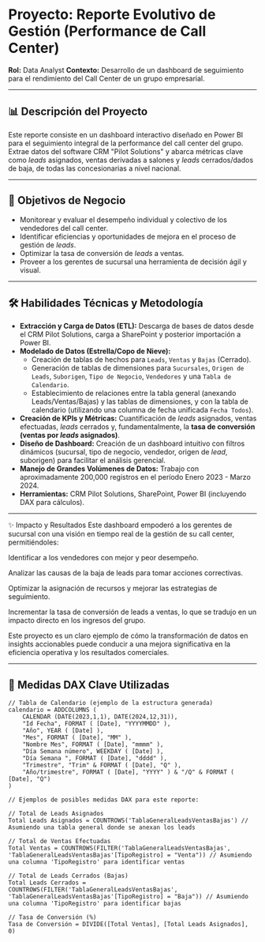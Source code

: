 # Proyecto: Reporte Evolutivo de Gestión (Performance de Call Center)

**Rol:** Data Analyst
**Contexto:** Desarrollo de un dashboard de seguimiento para el rendimiento del Call Center de un grupo empresarial.

---

## 📊 Descripción del Proyecto

Este reporte consiste en un dashboard interactivo diseñado en Power BI para el seguimiento integral de la performance del call center del grupo. Extrae datos del software CRM "Pilot Solutions" y abarca métricas clave como *leads* asignados, ventas derivadas a salones y *leads* cerrados/dados de baja, de todas las concesionarias a nivel nacional.

---

## 🎯 Objetivos de Negocio

* Monitorear y evaluar el desempeño individual y colectivo de los vendedores del call center.
* Identificar eficiencias y oportunidades de mejora en el proceso de gestión de *leads*.
* Optimizar la tasa de conversión de *leads* a ventas.
* Proveer a los gerentes de sucursal una herramienta de decisión ágil y visual.

---

## 🛠️ Habilidades Técnicas y Metodología

* **Extracción y Carga de Datos (ETL):** Descarga de bases de datos desde el CRM Pilot Solutions, carga a SharePoint y posterior importación a Power BI.
* **Modelado de Datos (Estrella/Copo de Nieve):**
    * Creación de tablas de hechos para `Leads`, `Ventas` y `Bajas` (Cerrado).
    * Generación de tablas de dimensiones para `Sucursales`, `Origen de Leads`, `Suborigen`, `Tipo de Negocio`, `Vendedores` y una `Tabla de Calendario`.
    * Establecimiento de relaciones entre la tabla general (anexando Leads/Ventas/Bajas) y las tablas de dimensiones, y con la tabla de calendario (utilizando una columna de fecha unificada `Fecha Todos`).
* **Creación de KPIs y Métricas:** Cuantificación de *leads* asignados, ventas efectuadas, *leads* cerrados y, fundamentalmente, la **tasa de conversión (ventas por *leads* asignados)**.
* **Diseño de Dashboard:** Creación de un dashboard intuitivo con filtros dinámicos (sucursal, tipo de negocio, vendedor, origen de *lead*, suborigen) para facilitar el análisis gerencial.
* **Manejo de Grandes Volúmenes de Datos:** Trabajo con aproximadamente 200,000 registros en el período Enero 2023 - Marzo 2024.
* **Herramientas:** CRM Pilot Solutions, SharePoint, Power BI (incluyendo DAX para cálculos).
---
✨ Impacto y Resultados
Este dashboard empoderó a los gerentes de sucursal con una visión en tiempo real de la gestión de su call center, permitiéndoles:

Identificar a los vendedores con mejor y peor desempeño.

Analizar las causas de la baja de leads para tomar acciones correctivas.

Optimizar la asignación de recursos y mejorar las estrategias de seguimiento.

Incrementar la tasa de conversión de leads a ventas, lo que se tradujo en un impacto directo en los ingresos del grupo.

Este proyecto es un claro ejemplo de cómo la transformación de datos en insights accionables puede conducir a una mejora significativa en la eficiencia operativa y los resultados comerciales.

---

## 📐 Medidas DAX Clave Utilizadas

```dax
// Tabla de Calendario (ejemplo de la estructura generada)
calendario = ADDCOLUMNS (
    CALENDAR (DATE(2023,1,1), DATE(2024,12,31)),
    "Id Fecha", FORMAT ( [Date], "YYYYMMDD" ),
    "Año", YEAR ( [Date] ),
    "Mes", FORMAT ( [Date], "MM" ),
    "Nombre Mes", FORMAT ( [Date], "mmmm" ),
    "Día Semana número", WEEKDAY ( [Date] ),
    "Día Semana ", FORMAT ( [Date], "dddd" ),
    "Trimestre", "Trim" & FORMAT ( [Date], "Q" ),
    "Año/trimestre", FORMAT ( [Date], "YYYY" ) & "/Q" & FORMAT ( [Date], "Q")
)

// Ejemplos de posibles medidas DAX para este reporte:

// Total de Leads Asignados
Total Leads Asignados = COUNTROWS('TablaGeneralLeadsVentasBajas') // Asumiendo una tabla general donde se anexan los leads

// Total de Ventas Efectuadas
Total Ventas = COUNTROWS(FILTER('TablaGeneralLeadsVentasBajas', 'TablaGeneralLeadsVentasBajas'[TipoRegistro] = "Venta")) // Asumiendo una columna 'TipoRegistro' para identificar ventas

// Total de Leads Cerrados (Bajas)
Total Leads Cerrados = COUNTROWS(FILTER('TablaGeneralLeadsVentasBajas', 'TablaGeneralLeadsVentasBajas'[TipoRegistro] = "Baja")) // Asumiendo una columna 'TipoRegistro' para identificar bajas

// Tasa de Conversión (%)
Tasa de Conversión = DIVIDE([Total Ventas], [Total Leads Asignados], 0)